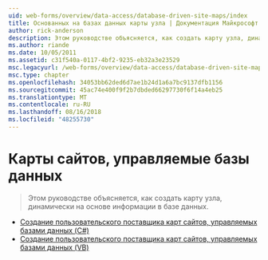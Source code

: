```yaml
---
uid: web-forms/overview/data-access/database-driven-site-maps/index
title: Основанных на базах данных карты узла | Документация Майкрософт
author: rick-anderson
description: Этом руководстве объясняется, как создать карту узла, динамически на основе информации в базе данных.
ms.author: riande
ms.date: 10/05/2011
ms.assetid: c31f540a-0117-4bf2-9235-eb32a3e23529
msc.legacyurl: /web-forms/overview/data-access/database-driven-site-maps
msc.type: chapter
ms.openlocfilehash: 34053bb62ded6d7ae1b24d1a6a7bc9137dfb1156
ms.sourcegitcommit: 45ac74e400f9f2b7dbded66297730f6f14a4eb25
ms.translationtype: MT
ms.contentlocale: ru-RU
ms.lasthandoff: 08/16/2018
ms.locfileid: "48255730"
---
```

<a name="database-driven-site-maps"></a>Карты сайтов, управляемые базы данных
====================
> Этом руководстве объясняется, как создать карту узла, динамически на основе информации в базе данных.


- [Создание пользовательского поставщика карт сайтов, управляемых базами данных (C#)](building-a-custom-database-driven-site-map-provider-cs.md)
- [Создание пользовательского поставщика карт сайтов, управляемых базами данных (VB)](building-a-custom-database-driven-site-map-provider-vb.md)
